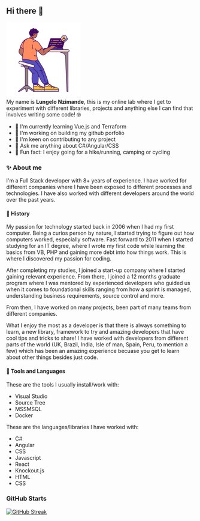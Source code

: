 ## Hi there 👋 

<img src="simple.gif" height="200" />

<br />
My name is <b>Lungelo Nzimande</b>, this is my online lab where I get to experiment with different libraries, projects and anything else I can find that involves writing some code! 🤓

- 🌱 I'm currently learning Vue.js and Terraform
- 🔬 I'm working on building my github porfolio
- 👥 I'm keen on contributing to any project
- 💬 Ask me anything about C#/Angular/CSS
- 💫 Fun fact: I enjoy going for a hike/running, camping or cycling

### ✨ About me
I'm a Full Stack developer with 8+ years of experience. I have worked for different companies where I have been exposed to different processes and technologies. I have also worked with different developers around the world over the past years. 

#### 📜 History
My passion for technology started back in 2006 when I had my first computer. Being a curios person by nature, I started trying to figure out how computers worked, especially software. Fast forward to 2011 when I started studying for an IT degree, where I wrote my first code while learning the basics from VB, PHP and gaining more debt into how things work. This is where I discovered my passion for coding.

After completing my studies, I joined a start-up company where I started gaining relevant experience. From there, I joined a 12 months graduate program where I was mentored by experienced developers who guided us when it comes to foundational skills ranging from how a sprint is managed, understanding business requirements, source control and more. 

From then, I have worked on many projects, been part of many teams from different companies. 

What I enjoy the most as a developer is that there is always something to learn, a new library, framework to try and amazing developers that have cool tips and tricks to share! I have worked with developers from different parts of the world (UK, Brazil, India, Isle of man, Spain, Peru, to mention a few) which has been an amazing experience becuase you get to learn about other things besides just code.  

#### 🔧 Tools and Languages
These are the tools I usually install/work with: 
 - Visual Studio
 - Source Tree
 - MSSMSQL
 - Docker

These are the languages/libraries I have worked with:
- C# 
- Angular
- CSS
- Javascript
- React
- Knockout.js
- HTML
- CSS

### GitHub Starts

[![GitHub Streak](https://streak-stats.demolab.com/?user=LungeloNzimande&theme=transparent)](https://git.io/streak-stats)
